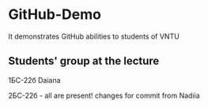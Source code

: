 # GitHub-Demo
It demonstrates GitHub abilities to students of VNTU

## Students' group at the lecture
1БС-22б
Daiana

2БС-22б - all are present!
changes for commit from Nadiia

